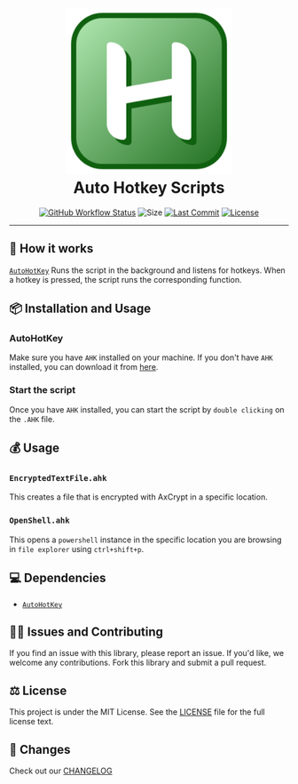 <div align="center">
	<h1><img alt="AHK logo" src="https://github.com/ggoodwin/AHK/blob/main/ahk.png" height="300" /><br />
		Auto Hotkey Scripts
	</h1>

[![GitHub Workflow Status](https://img.shields.io/github/actions/workflow/status/ggoodwin/AHK/.github/workflows/go.yml)](https://github.com/ggoodwin/AHK/blob/main/.github/workflows/go.yml) ![Size](https://img.shields.io/github/languages/code-size/ggoodwin/AHK) [![Last Commit](https://img.shields.io/github/last-commit/ggoodwin/AHK)](https://github.com/ggoodwin/AHK/commits/main) [![License](https://img.shields.io/github/license/ggoodwin/AHK)](https://github.com/ggoodwin/AHK/blob/main/LICENSE)

</div>
<hr/>

## 🌟 How it works

[`AutoHotKey`](https://www.autohotkey.com/) Runs the script in the background and listens for hotkeys. When a hotkey is pressed, the script runs the corresponding function.

## 📦 Installation and Usage

### AutoHotKey

Make sure you have `AHK` installed on your machine.
If you don't have `AHK` installed, you can download it from [here](https://www.autohotkey.com/).

### Start the script

Once you have `AHK` installed, you can start the script by `double clicking` on the `.AHK` file.

## 💰 Usage

### `EncryptedTextFile.ahk`

This creates a file that is encrypted with AxCrypt in a specific location.

### `OpenShell.ahk`

This opens a `powershell` instance in the specific location you are browsing in `file explorer` using `ctrl+shift+p`.

## 💻 Dependencies

- [`AutoHotKey`](https://www.autohotkey.com/)

## 🙇‍♂️ Issues and Contributing

If you find an issue with this library, please report an issue. If you'd
like, we welcome any contributions. Fork this library and submit a pull
request.

## ⚖️ License

This project is under the MIT License. See the [LICENSE](https://github.com/ggoodwin/AHK/blob/main/LICENSE) file for the full license text.

## 📜 Changes

Check out our [CHANGELOG](https://github.com/ggoodwin/AHK/blob/main/CHANGELOG.md)
